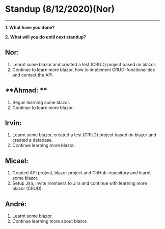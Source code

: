 # Standup (8/12/2020)(Nor)

****

**1. What have you done?**

**2. What will you do until next standup?**

## **Nor:**

1. Learnt some blazor and created a test (CRUD) project based on blazor.
2. Continue to learn more blazor, how to implement CRUD-functionalities and contact the API.

## **Ahmad: **

1. Began learning some blazor.
2. Continue to learn more blazor.

## Irvin: 

1. Learnt some blazor, created a test (CRUD) project based on blazor and created a database.
2. Continue learning more blazor.

## **Micael:**

1. Created API project, blazor project and GitHub-repository and learnt some blazor.
2. Setup Jira, invite members to Jira and continue with learning more blazor (CRUD).

## **André:**

1. Learnt some blazor.
2. Continue learning more about blazor.
